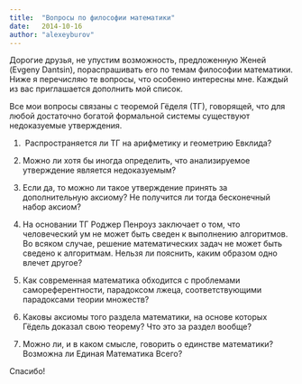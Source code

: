 ```yaml
---
title:  "Вопросы по философии математики"
date:   2014-10-16
author: "alexeyburov"
---
```


Дорогие друзья, не упустим возможность, предложенную Женей (Evgeny Dantsin), пораспрашивать его по темам философии математики. Ниже я перечисляю те вопросы, что особенно интересны мне. Каждый из вас приглашается дополнить мой список.

Все мои вопросы связаны с теоремой Гёделя (ТГ), говорящей, что для любой достаточно богатой формальной системы существуют недоказуемые утверждения.

<ol>
<li> Распространяется ли ТГ на арифметику и геометрию Евклида?</li>
<li><p>Можно ли хотя бы иногда определить, что анализируемое утверждение является недоказуемым?</p></li>
<li><p>Если да, то можно ли такое утверждение принять за дополнительную аксиому? Не получится ли тогда бесконечный набор аксиом?</p></li>
<li><p>На основании ТГ Роджер Пенроуз заключает о том, что человеческий ум не может быть сведен к выполнению алгоритмов. Во всяком случае, решение математических задач не может быть сведено к алгоритмам. Нельзя ли пояснить, каким образом одно влечет другое?</p></li>
<li><p>Как современная математика обходится с проблемами самореферентности, парадоксом лжеца, соответствующими парадоксами теории множеств?</p></li>
<li><p>Каковы аксиомы того раздела математики, на основе которых Гёдель доказал свою теорему? Что это за раздел вообще?</p></li>
<li><p>Можно ли, и в каком смысле, говорить о единстве математики? Возможна ли Единая Математика Всего?</p></li>
</ol>

<p>Спасибо!</p>